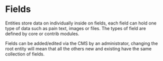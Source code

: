 # Fields

Entities store data on individually inside on fields, each field can hold one type of data such as pain text, images or files. The types of field are defined by core or contrib modules.

Fields can be added/edited via the CMS by an administrator, changing the root entity will mean that all the others new and existing have the same collection of fields.